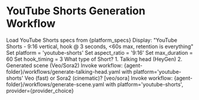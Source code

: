 # YouTube Shorts Generation Workflow

<workflow>

<step n="1" goal="YouTube Shorts setup">
<action>Load YouTube Shorts specs from {platform_specs}</action>
<action>Display: "YouTube Shorts - 9:16 vertical, hook @ 3 seconds, <60s max, retention is everything"</action>
<action>Set platform = 'youtube-shorts'</action>
<action>Set aspect_ratio = '9:16'</action>
<action>Set max_duration = 60</action>
<action>Set hook_timing = 3</action>
</step>

<step n="2" goal="Provider selection">
<ask response="video_type">What type of Short?
1. Talking head (HeyGen)
2. Generated scene (Veo/Sora2)
</ask>

<check if="video_type == 1">
  <action>Invoke workflow: {agent-folder}/workflows/generate-talking-head.yaml with platform='youtube-shorts'</action>
</check>

<check if="video_type == 2">
  <ask response="provider_choice">Veo (fast) or Sora2 (cinematic)? [veo/sora]</ask>
  <action>Invoke workflow: {agent-folder}/workflows/generate-scene.yaml with platform='youtube-shorts', provider={provider_choice}</action>
</check>

</step>

</workflow>
